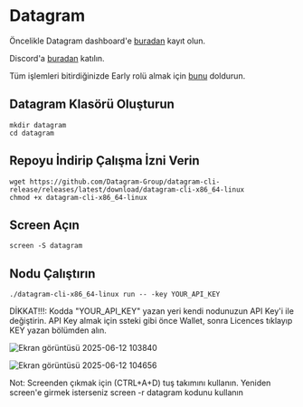 # Datagram

Öncelikle Datagram dashboard'e [buradan](https://dashboard.datagram.network?ref=463212633) kayıt olun.


Discord'a [buradan](https://discord.gg/ydkDnkuy) katılın.


Tüm işlemleri bitirdiğinizde Early rolü almak için [bunu](https://docs.google.com/forms/d/e/1FAIpQLSevC3QjAx4xdNysKoRtCSR_5cAUtVBhoNu3XoCrQBIOYVQN8A/viewform) doldurun.


## Datagram Klasörü Oluşturun
```
mkdir datagram
cd datagram
```

## Repoyu İndirip Çalışma İzni Verin
```
wget https://github.com/Datagram-Group/datagram-cli-release/releases/latest/download/datagram-cli-x86_64-linux
chmod +x datagram-cli-x86_64-linux
```

## Screen Açın
```
screen -S datagram
```

## Nodu Çalıştırın
```
./datagram-cli-x86_64-linux run -- -key YOUR_API_KEY
```

DİKKAT!!!:  Kodda "YOUR_API_KEY" yazan yeri kendi nodunuzun API Key'i ile değiştirin. API Key almak için ssteki gibi önce Wallet, sonra Licences tıklayıp KEY yazan bölümden alın.

![Ekran görüntüsü 2025-06-12 103840](https://github.com/user-attachments/assets/e4cb5d68-6930-48e6-a480-6622e12496b7)

![Ekran görüntüsü 2025-06-12 104656](https://github.com/user-attachments/assets/f51359f6-f593-4986-a3d3-3e3ed6eea082)

Not: Screenden çıkmak için (CTRL+A+D) tuş takımını kullanın. Yeniden screen'e girmek isterseniz screen -r datagram kodunu kullanın

